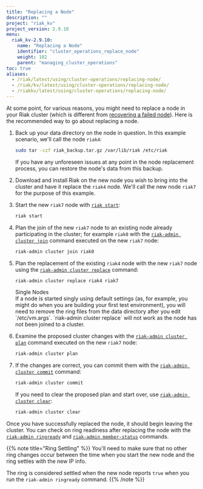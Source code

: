```yaml
---
title: "Replacing a Node"
description: ""
project: "riak_kv"
project_version: 2.9.10
menu:
  riak_kv-2.9.10:
    name: "Replacing a Node"
    identifier: "cluster_operations_replace_node"
    weight: 102
    parent: "managing_cluster_operations"
toc: true
aliases:
  - /riak/latest/using/cluster-operations/replacing-node/
  - /riak/kv/latest/using/cluster-operations/replacing-node/
  - /riakkv/latest/using/cluster-operations/replacing-node/
---
```


At some point, for various reasons, you might need to replace a node in
your Riak cluster (which is different from [recovering a failed node]({{<baseurl>}}riak/kv/2.9.10/using/repair-recovery)). Here is the recommended way to go
about replacing a node.

1. Back up your data directory on the node in question. In this example
scenario, we'll call the node `riak4`:

    ```bash
    sudo tar -czf riak_backup.tar.gz /var/lib/riak /etc/riak
    ```

    If you have any unforeseen issues at any point in the node
    replacement process, you can restore the node's data from this
    backup.

2. Download and install Riak on the new node you wish to bring into the
cluster and have it replace the `riak4` node. We'll call the new node
`riak7` for the purpose of this example.

3. Start the new `riak7` node with [`riak start`]({{<baseurl>}}riak/kv/2.9.10/using/admin/riak-cli/#start):

    ```bash
    riak start
    ```

4. Plan the join of the new `riak7` node to an existing node already
participating in the cluster; for example `riak0` with the [`riak-admin cluster join`]({{<baseurl>}}riak/kv/2.9.10/using/admin/riak-admin/#cluster) command executed on the new `riak7` node:

    ```bash
    riak-admin cluster join riak0
    ```

5. Plan the replacement of the existing `riak4` node with the new
`riak7` node using the [`riak-admin cluster replace`]({{<baseurl>}}riak/kv/2.9.10/using/admin/riak-admin/#cluster) command:

    ```bash
    riak-admin cluster replace riak4 riak7
    ```

    <div class=info>
    <div class=title>Single Nodes</div>
    If a node is started singly using default settings (as, for example,
    you might do when you are building your first test environment), you
    will need to remove the ring files from the data directory after you
    edit `/etc/vm.args`. `riak-admin cluster replace` will not work as
    the node has not been joined to a cluster.
    </div>

6. Examine the proposed cluster changes with the [`riak-admin cluster plan`]({{<baseurl>}}riak/kv/2.9.10/using/admin/riak-admin/#cluster) command executed on the new
`riak7` node:

    ```bash
    riak-admin cluster plan
    ```

7. If the changes are correct, you can commit them with the
[`riak-admin cluster commit`]({{<baseurl>}}riak/kv/2.9.10/using/admin/riak-admin/#cluster) command:

    ```bash
    riak-admin cluster commit
    ```

    If you need to clear the proposed plan and start over, use [`riak-admin cluster clear`]({{<baseurl>}}riak/kv/2.9.10/using/admin/riak-admin/#cluster):

    ```bash
    riak-admin cluster clear
    ```

Once you have successfully replaced the node, it should begin leaving
the cluster. You can check on ring readiness after replacing the node
with the [`riak-admin ringready`]({{<baseurl>}}riak/kv/2.9.10/using/admin/riak-admin/#ringready)
and [`riak-admin member-status`]({{<baseurl>}}riak/kv/2.9.10/using/admin/riak-admin/#member-status)
commands.

{{% note title="Ring Settling" %}}
You'll need to make sure that no other ring changes occur between the time
when you start the new node and the ring settles with the new IP info.

The ring is considered settled when the new node reports `true` when you run
the `riak-admin ringready` command.
{{% /note %}}




